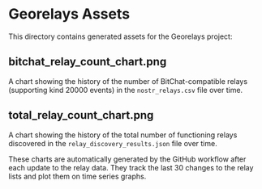 # Georelays Assets

This directory contains generated assets for the Georelays project:

## bitchat_relay_count_chart.png

A chart showing the history of the number of BitChat-compatible relays (supporting kind 20000 events) in the `nostr_relays.csv` file over time.

## total_relay_count_chart.png

A chart showing the history of the total number of functioning relays discovered in the `relay_discovery_results.json` file over time.

These charts are automatically generated by the GitHub workflow after each update to the relay data.
They track the last 30 changes to the relay lists and plot them on time series graphs.
